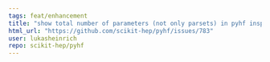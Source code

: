 ```yaml
---
tags: feat/enhancement
title: "show total number of parameters (not only parsets) in pyhf inspect"
html_url: "https://github.com/scikit-hep/pyhf/issues/783"
user: lukasheinrich
repo: scikit-hep/pyhf
---
```


